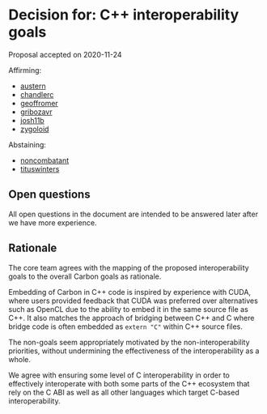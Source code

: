 # Decision for: C++ interoperability goals

<!--
Part of the Carbon Language project, under the Apache License v2.0 with LLVM
Exceptions. See /LICENSE for license information.
SPDX-License-Identifier: Apache-2.0 WITH LLVM-exception
-->

Proposal accepted on 2020-11-24

Affirming:

-   [austern](https://github.com/austern)
-   [chandlerc](https://github.com/chandlerc)
-   [geoffromer](https://github.com/geoffromer)
-   [gribozavr](https://github.com/gribozavr)
-   [josh11b](https://github.com/josh11b)
-   [zygoloid](https://github.com/zygoloid)

Abstaining:

-   [noncombatant](https://github.com/noncombatant)
-   [tituswinters](https://github.com/tituswinters)

## Open questions

All open questions in the document are intended to be answered later after we
have more experience.

## Rationale

The core team agrees with the mapping of the proposed interoperability goals to
the overall Carbon goals as rationale.

Embedding of Carbon in C++ code is inspired by experience with CUDA, where users
provided feedback that CUDA was preferred over alternatives such as OpenCL due
to the ability to embed it in the same source file as C++. It also matches the
approach of bridging between C++ and C where bridge code is often embedded as
`extern "C"` within C++ source files.

The non-goals seem appropriately motivated by the non-interoperability
priorities, without undermining the effectiveness of the interoperability as a
whole.

We agree with ensuring some level of C interoperability in order to effectively
interoperate with both some parts of the C++ ecosystem that rely on the C ABI as
well as all other languages which target C-based interoperability.
